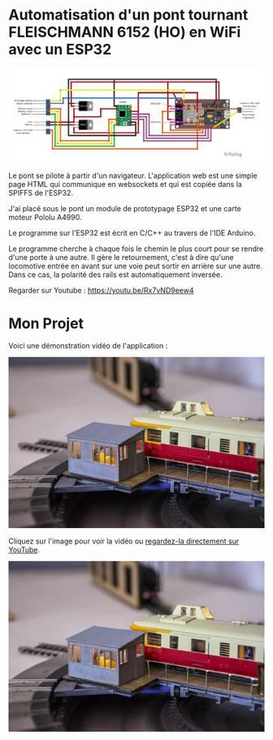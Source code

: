 # Automatisation d'un pont tournant FLEISCHMANN 6152 (HO) en WiFi avec un ESP32

<img src="https://github.com/BOBILLEChristophe/pont_fleischmann_6152_ESP_32/blob/master/pont_tournant_fleischmann_v_5_bb.jpg">

Le pont se pilote à partir d'un navigateur. L'application web est une simple page HTML qui communique en websockets et qui est copiée dans la SPIFFS de l'ESP32.

J'ai placé sous le pont un module de prototypage ESP32 et une carte moteur Pololu A4990.

Le programme sur l'ESP32 est écrit en C/C++ au travers de l'IDE Arduino.

Le programme cherche à chaque fois le chemin le plus court pour se rendre d'une porte à une autre. Il gère le retournement, c'est à dire qu'une locomotive entrée en avant sur une voie peut sortir en arrière sur une autre. Dans ce cas, la polarité des rails est automatiquement inversée.

Regarder sur Youtube : https://youtu.be/Rx7vND9eew4


# Mon Projet

Voici une démonstration vidéo de l'application :

[![Voir la démonstration](_dsc8407-0eacd.jpg)]([https://www.youtube.com/embed/Rx7vND9eew4?si=6eOO1mFoVu0btc43](https://youtu.be/Rx7vND9eew4?si=pZObWtT9347Y4y9e))

Cliquez sur l'image pour voir la vidéo ou [regardez-la directement sur YouTube](https://www.youtube.com/watch?v=dQw4w9WgXcQ).


<img src="_dsc8407-0eacd.jpg" alt="Pont">

